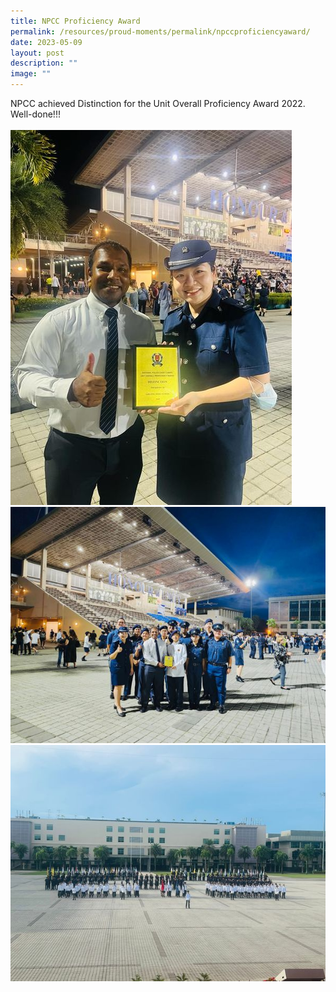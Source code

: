 ```yaml
---
title: NPCC Proficiency Award
permalink: /resources/proud-moments/permalink/npccproficiencyaward/
date: 2023-05-09
layout: post
description: ""
image: ""
---
```

NPCC achieved Distinction for the Unit Overall Proficiency Award 2022. Well-done!!!
<br>
<br>
![](/images/npcc%201%202023.jpg)
<br>
![](/images/npcc%202%202023.jpg)
<br>
![](/images/npcc%203%202023.jpg)
<br>

